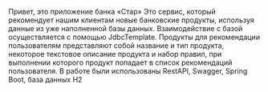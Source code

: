 Привет, это приложение банка «Стар»
Это сервис, который рекомендует нашим клиентам новые банковские продукты, используя данные из уже наполненной базы данных.
Взаимодействие с базой осуществляется с помощью JdbcTemplate. 
Продукты для рекомендации пользователям представляют собой название и тип продукта, 
некоторое текстовое описание продукта и набор правил, при выполнении которого продукт попадает в список рекомендаций пользователя.
В работе были использованы RestAPI, Swagger, Spring Boot, база данных H2


